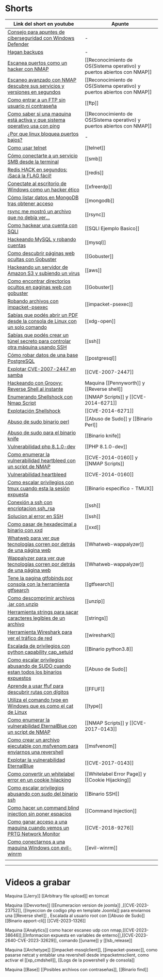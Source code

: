 
# Shorts

| Link del short en youtube                                                                                                         | Apunte                                                                  |
| --------------------------------------------------------------------------------------------------------------------------------- | ----------------------------------------------------------------------- |
| [Consejo para apuntes de ciberseguridad con Windows Defender](https://www.youtube.com/shorts/2iB96dfhToM)                         | -                                                                       |
| [Hagan backups](https://www.youtube.com/shorts/VemUMgC1iHA)                                                                       | -                                                                       |
| [Escanea puertos como un hacker con NMAP](https://www.youtube.com/shorts/0S31sKGEyiw)                                             | [[Reconocimiento de OS(Sistema operativo) y puertos abiertos con NMAP]] |
| [Escaneo avanzado con NMAP descubre sus servicios y versiones en segundos](https://www.youtube.com/shorts/PsEygLODdIQ)            | [[Reconocimiento de OS(Sistema operativo) y puertos abiertos con NMAP]] |
| [Como entrar a un FTP sin usuario ni contraseña](https://www.youtube.com/shorts/7_-zfMj1H-M)                                      | [[ftp]]                                                                 |
| [Como saber si una maquina está activa y que sistema operativo usa con ping](https://www.youtube.com/shorts/xOE_D8P1BkI)          | [[Reconocimiento de OS(Sistema operativo) y puertos abiertos con NMAP]] |
| [¿Por que linux bloquea puertos bajos?](https://www.youtube.com/shorts/eTbLyVVCBls)                                               | -                                                                       |
| [Como usar telnet](https://www.youtube.com/shorts/SNs4wKR7d4Y)                                                                    | [[telnet]]                                                              |
| [Cómo conectarte a un servicio SMB desde la terminal](https://www.youtube.com/shorts/7FBiN1hahYg)                                 | [[smb]]                                                                 |
| [Redis HACK en segundos: ¡Sacá la FLAG fácil!](https://www.youtube.com/shorts/RoQE00TeS0k)                                        | [[redis]]                                                               |
| [Conectate al escritorio de Windows como un hacker ético](https://www.youtube.com/shorts/WuLjupq7hjU)                             | [[xfreerdp]]                                                            |
| [Cómo listar datos en MongoDB tras obtener acceso](https://www.youtube.com/shorts/pQJzx299XJo)                                    | [[mongodb]]                                                             |
| [rsync me mostró un archivo que no debía ver...](https://www.youtube.com/shorts/hqfqPp6qvB4)                                      | [[rsync]]                                                               |
| [Como hackear una cuenta con SQLI](https://www.youtube.com/shorts/Tixva6wXKyA)                                                    | [[SQLI Ejemplo Basico]]                                                 |
| [Hackeando MySQL y robando cuentas](https://www.youtube.com/shorts/NBFwToUQVy0)                                                   | [[mysql]]                                                               |
| [Como descubrir páginas web ocultas con Gobuster](https://www.youtube.com/shorts/FQDdK69u3NI)                                     | [[Gobuster]]                                                            |
| [Hackeando un servidor de Amazon S3 y subiendo un virus](https://www.youtube.com/shorts/OOFbeFw31_I)                              | [[aws]]                                                                 |
| [Como encontrar directorios ocultos en paginas web con gobuster](https://www.youtube.com/shorts/1uPFj6wIpuI)                      | [[Gobuster]]                                                            |
| [Robando archivos con impacket-psexec](https://www.youtube.com/shorts/22XDuzB8t3s)                                                | [[impacket-psexec]]                                                     |
| [Sabías que podés abrir un PDF desde la consola de Linux con un solo comando](https://www.youtube.com/shorts/N7Yv5i_KKLg)         | [[xdg-open]]                                                            |
| [Sabías que podés crear un túnel secreto para controlar otra máquina usando SSH](https://www.youtube.com/shorts/n3E_XMVKUiQ)      | [[ssh]]                                                                 |
| [Cómo robar datos de una base PostgreSQL](https://www.youtube.com/shorts/zF717-Ot4G4)                                             | [[postgresql]]                                                          |
| [Explotar CVE-2007-2447 en samba](https://www.youtube.com/shorts/YC8HYAKu0Mc)                                                     | [[CVE-2007-2447]]                                                       |
| [Hackeando con Groovy: Reverse Shell al instante](https://www.youtube.com/shorts/tfZ-K5dKwIk)                                     | Maquina [[Pennyworth]] y [[Reverse shell]]                              |
| [Enumerando Shellshock con Nmap Script](https://www.youtube.com/shorts/2LcW0UnaReo)                                               | [[NMAP Scripts]] y  [[CVE-2014-6271]]                                   |
| [Explotación Shellshock](https://www.youtube.com/shorts/OU6y3nOq1Z8)                                                              | [[CVE-2014-6271]]                                                       |
| [Abuso de sudo binario perl](https://www.youtube.com/shorts/WHBo6vcnZDc)                                                          | [[Abuso de Sudo]] y [[Binario Perl]]                                    |
| [Abuso de sudo para el binario knife](https://www.youtube.com/shorts/_SmqVrK0J50)                                                 | [[Binario knife]]                                                       |
| [Vulnerabilidad php 8.1.0-dev](https://www.youtube.com/shorts/Nez1cqWZMKM)                                                        | [[PHP 8.1.0-dev]]                                                       |
| [Como enumerar la vulnerabilidad heartbleed con un script de NMAP](https://youtube.com/shorts/jXVsIrF0_7M)                        | [[CVE-2014-0160]] y [[NMAP Scripts]]                                    |
| [Vulnerabilidad heartbleed](https://www.youtube.com/shorts/4XzNaw3uJK8)                                                           | [[CVE-2014-0160]]                                                       |
| [Como escalar privilegios con tmux cuando esta la sesión expuesta](https://www.youtube.com/shorts/0gjetSlW8Zw)                    | [[Binario especifico - TMUX]]                                           |
| [Conexión a ssh con encriptacion ssh_rsa](https://www.youtube.com/shorts/Ld2ll8nqq5c)                                             | [[ssh]]                                                                 |
| [Solucion al error en SSH](https://www.youtube.com/shorts/oB3zYX3a0g8)                                                            | [[ssh]]                                                                 |
| [Como pasar de hexadecimal a binario con xxd](https://www.youtube.com/shorts/-vv99jCVuzw)                                         | [[xxd]]                                                                 |
| [Whatweb para ver que tecnologías corren por detrás de una página web ](https://www.youtube.com/shorts/HhoFGxyUuiE)               | [[Whatweb-wappalyzer]]                                                  |
| [Wappalyzer para ver que tecnologías corren por detrás de una página web](https://www.youtube.com/shorts/AKHPpHv-IJA)             | [[Whatweb-wappalyzer]]                                                  |
| [Tene la pagina gtfobinds por consola con la herramienta gtfsearch](https://www.youtube.com/shorts/YS7YBFLy1dE)                   | [[gtfsearch]]                                                           |
| [Como descomprimir archivos .jar con unzip](https://www.youtube.com/shorts/M4nYzTirbzg)                                           | [[unzip]]                                                               |
| [Herramienta strings para sacar caracteres legibles de un archivo](https://www.youtube.com/shorts/aJ9dfONTcok)                    | [[strings]]                                                             |
| [Herramienta Wireshark para ver el tráfico de red](https://www.youtube.com/shorts/oLpkQTxlMYA)                                    | [[wireshark]]                                                           |
| [Escalada de privilegios con python capability cap_setuid](https://www.youtube.com/shorts/uQKc666zxh0)                            | [[Binario python3.8]]                                                   |
| [Como escalar privilegios abusando de SUDO cuando estan todos los binarios expuestos](https://www.youtube.com/shorts/5tRhQwMtbao) | [[Abuso de Sudo]]                                                       |
| [Aprende a usar ffuf para descubrir rutas con dígitos](https://www.youtube.com/shorts/ASTlbIWQWos)                                | [[FFUF]]                                                                |
| [Utiliza el comando type en Windows que es como el cat de Linux](https://www.youtube.com/shorts/sMG-kHh2RuY)                      | [[type]]                                                                |
| [Como enumerar la vulnerabilidad EternalBlue con un script de NMAP](https://www.youtube.com/shorts/goeJt1p9Ekw)                   | [[NMAP Scripts]] y [[CVE-2017-0143]]                                    |
| [Como crear un archivo ejecutable con msfvenom para enviarnos una revershell](https://www.youtube.com/shorts/IWoLss0zjek)         | [[msfvenom]]                                                            |
| [Explotar la vulnerabilidad EternalBlue](https://www.youtube.com/shorts/qU7f0fR-Fk4)                                              | [[CVE-2017-0143]]                                                       |
| [Como convertir un whitelabel error en un cookie hijacking](https://www.youtube.com/shorts/oIhjZOOAh4k)                           | [[Whitelabel Error Page]] y [[Cookie Hijacking]]                        |
| [Como escalar privilegios abusando con sudo del binario ssh](https://www.youtube.com/shorts/d_zgueDLxh0)                          | [[Binario SSH]]                                                         |
| [Como hacer un command blind injection sin poner espacios]()                                                                      | [[Command Injection]]                                                   |
| [Como ganar acceso a una maquina cuando vemos un PRTG Network Monitor](https://www.youtube.com/shorts/LKP_tpj9MBA)                | [[CVE-2018-9276]]                                                       |
| [Como conectarnos a una maquina Windows con evil-winrm](https://www.youtube.com/shorts/ibFobkG8Rk4)                               | [[evil-winrm]]                                                          |
|                                                                                                                                   |                                                                         |

-------
# Videos a grabar

Maquina [[Jerry]]
	[[Arbitrary file upload]] en tomcat 

Maquina [[Devvortex]]
	 [[Enumeracion version de joomla]] ,[[CVE-2023-23752]], [[Inyeccion de codigo php en template Joomla]] para enviarnos una [[Reverse shell]] , Escalada al usuario root con [[Abuso de Sudo]] [[Binario apport-cli]]  [[CVE-2023-1326]]

Maquina [[Analytics]]
	como hacer escaneo udp con nmap,[[CVE-2023-38646]],[[Informacion expuesta en variables de enterno]],[[CVE-2023-2640-CVE-2023-32629]], comando [[uname]] y [[lsb_release]]

Maquina [[Archetype]]
	[[impacket-mssqlclient]], [[impacket-psexec]], como pasarse netcat y entablar una revershell desde impacketmsclient, como activar el [[xp_cmdshell]], [[Logs de la powershell y de consola]]

Maquina [[Base]]
	[[Posibles archivos con contraseñas]], [[Binario find]]
